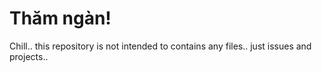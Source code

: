 # Thăm ngàn!

Chill.. this repository is not intended to contains any files.. just issues and projects..
